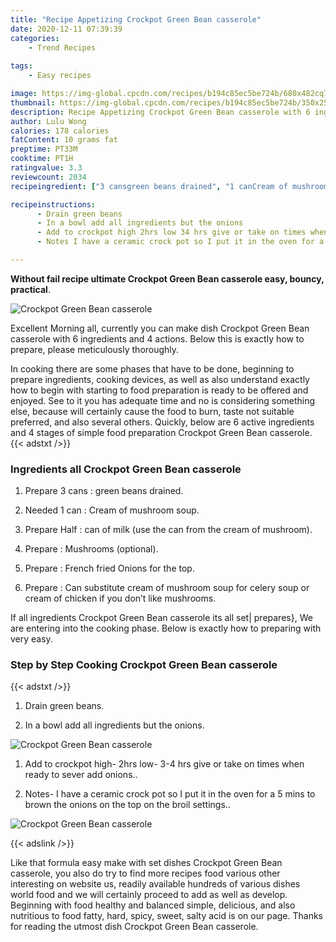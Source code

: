 ```yaml
---
title: "Recipe Appetizing Crockpot Green Bean casserole"
date: 2020-12-11 07:39:39
categories:
    - Trend Recipes
    
tags:
    - Easy recipes

image: https://img-global.cpcdn.com/recipes/b194c85ec5be724b/680x482cq70/crockpot-green-bean-casserole-recipe-main-photo.jpg
thumbnail: https://img-global.cpcdn.com/recipes/b194c85ec5be724b/350x250cq70/crockpot-green-bean-casserole-recipe-main-photo.jpg
description: Recipe Appetizing Crockpot Green Bean casserole with 6 ingredients and 4 stages of easy cooking.
author: Lulu Wong
calories: 178 calories
fatContent: 10 grams fat
preptime: PT33M
cooktime: PT1H
ratingvalue: 3.3
reviewcount: 2034
recipeingredient: ["3 cansgreen beans drained", "1 canCream of mushroom soup", "Halfcan of milk use the can from the cream of mushroom", "Mushrooms optional", "French fried Onions for the top", "Can substitute cream of mushroom soup for celery soup or cream of chicken if you dont like mushrooms"]

recipeinstructions: 
      - Drain green beans 
      - In a bowl add all ingredients but the onions 
      - Add to crockpot high 2hrs low 34 hrs give or take on times when ready to sever add onions 
      - Notes I have a ceramic crock pot so I put it in the oven for a 5 mins to brown the onions on the top on the broil settings

---
```




**Without fail recipe ultimate Crockpot Green Bean casserole easy, bouncy, practical**. 


![Crockpot Green Bean casserole](https://img-global.cpcdn.com/recipes/b194c85ec5be724b/680x482cq70/crockpot-green-bean-casserole-recipe-main-photo.jpg "Crockpot Green Bean casserole")




Excellent Morning all, currently you can make dish Crockpot Green Bean casserole with 6 ingredients and 4 actions. Below this is exactly how to prepare, please meticulously thoroughly.

In cooking there are some phases that have to be done, beginning to prepare ingredients, cooking devices, as well as also understand exactly how to begin with starting to food preparation is ready to be offered and enjoyed. See to it you has adequate time and no is considering something else, because will certainly cause the food to burn, taste not suitable preferred, and also several others. Quickly, below are 6 active ingredients and 4 stages of simple food preparation Crockpot Green Bean casserole.
{{< adstxt />}}

### Ingredients all Crockpot Green Bean casserole


1. Prepare 3 cans : green beans drained.

1. Needed 1 can : Cream of mushroom soup.

1. Prepare Half : can of milk (use the can from the cream of mushroom).

1. Prepare  : Mushrooms (optional).

1. Prepare  : French fried Onions for the top.

1. Prepare  : Can substitute cream of mushroom soup for celery soup or cream of chicken if you don’t like mushrooms.



If all ingredients Crockpot Green Bean casserole its all set| prepares}, We are entering into the cooking phase. Below is exactly how to preparing with very easy.

### Step by Step Cooking Crockpot Green Bean casserole

{{< adstxt />}}


1. Drain green beans.



1. In a bowl add all ingredients but the onions.



![Crockpot Green Bean casserole](https://img-global.cpcdn.com/steps/ba02e0abdf7c2ae7/160x128cq70/crockpot-green-bean-casserole-recipe-step-2-photo.jpg" "Crockpot Green Bean casserole")



1. Add to crockpot high- 2hrs low- 3-4 hrs give or take on times when ready to sever add onions..



1. Notes- I have a ceramic crock pot so I put it in the oven for a 5 mins to brown the onions on the top on the broil settings..



![Crockpot Green Bean casserole](https://img-global.cpcdn.com/steps/66e07a546365debc/160x128cq70/crockpot-green-bean-casserole-recipe-step-4-photo.jpg" "Crockpot Green Bean casserole")





{{< adslink />}}

Like that formula easy make with set dishes Crockpot Green Bean casserole, you also do try to find more recipes food various other interesting on website us, readily available hundreds of various dishes world food and we will certainly proceed to add as well as develop. Beginning with food healthy and balanced simple, delicious, and also nutritious to food fatty, hard, spicy, sweet, salty acid is on our page. Thanks for reading the utmost dish Crockpot Green Bean casserole.
